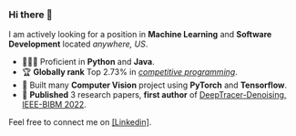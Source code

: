 ### Hi there 👋

I am actively looking for a position in **Machine Learning** and **Software Development** located *anywhere, US*.

* 🧑🏻‍💻 Proficient in **Python** and **Java**.
* 🏆 **Globally rank** Top $2.73$% in [*competitive programming*](https://leetcode.com/EXBORN/).
* 🤖 Built many **Computer Vision** project using **PyTorch** and **Tensorflow**.
* 📖 **Published** 3 research papers, **first author** of [DeepTracer-Denoising, IEEE-BIBM 2022](https://ieeexplore.ieee.org/document/9994879).

Feel free to connect me on [[Linkedin]](https://www.linkedin.com/in/haowen-guan/).

<!--
**HaowenGuan/HaowenGuan** is a ✨ _special_ ✨ repository because its `README.md` (this file) appears on your GitHub profile.

Here are some ideas to get you started:

- 🔭 I’m currently working on ...
- 🌱 I’m currently learning ...
- 👯 I’m looking to collaborate on ...
- 🤔 I’m looking for help with ...
- 💬 Ask me about ...
- 📫 How to reach me: ...
- 😄 Pronouns: ...
- ⚡ Fun fact: ...
-->
